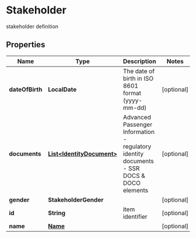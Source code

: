 

# Stakeholder

stakeholder definition

## Properties

| Name | Type | Description | Notes |
|------------ | ------------- | ------------- | -------------|
|**dateOfBirth** | **LocalDate** | The date of birth in ISO 8601 format (yyyy-mm-dd) |  [optional] |
|**documents** | [**List&lt;IdentityDocument&gt;**](IdentityDocument.md) | Advanced Passenger Information - regulatory identity documents - SSR DOCS &amp; DOCO elements |  [optional] |
|**gender** | **StakeholderGender** |  |  [optional] |
|**id** | **String** | item identifier |  [optional] |
|**name** | [**Name**](Name.md) |  |  [optional] |



